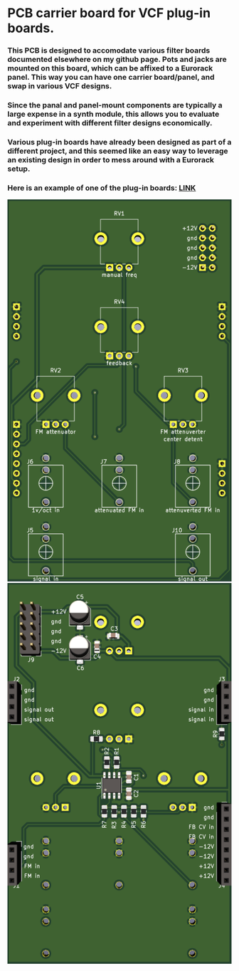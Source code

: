 # PCB carrier board for VCF plug-in boards.

### This PCB is designed to accomodate various filter boards documented elsewhere on my github page. Pots and jacks are mounted on this board, which can be affixed to a Eurorack panel. This way you can have one carrier board/panel, and swap in various VCF designs. 
### Since the panal and panel-mount components are typically a large expense in a synth module, this allows you to evaluate and experiment with different filter designs economically.
### Various plug-in boards have already been designed as part of a different project, and this seemed like an easy way to leverage an existing design in order to mess around with a Eurorack setup.

### Here is an example of one of the plug-in boards: [LINK](https://github.com/JordanAceto/optical_phasor_plug_in_board "optical phasor plug-in board")

![PCB Front](./pics/PCB_front.png) ![PCB Rear](./pics/PCB_rear.png)
